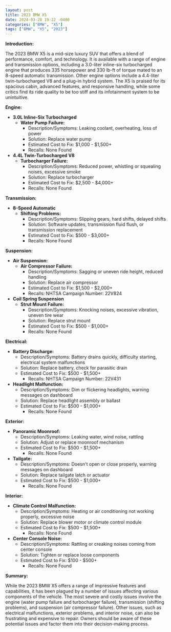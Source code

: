 ```yaml
---
layout: post
title: 2023 BMW X5
date: 2024-03-28 19:22 -0400
categories: ["BMW", "X5"]
tags: ["BMW", "X5", "2023"]
---
```

**Introduction:**

The 2023 BMW X5 is a mid-size luxury SUV that offers a blend of performance, comfort, and technology. It is available with a range of engine and transmission options, including a 3.0-liter inline-six turbocharged engine that produces 335 horsepower and 330 lb-ft of torque mated to an 8-speed automatic transmission. Other engine options include a 4.4-liter twin-turbocharged V8 and a plug-in hybrid system. The X5 is praised for its spacious cabin, advanced features, and responsive handling, while some critics find its ride quality to be too stiff and its infotainment system to be unintuitive.

**Engine:**

* **3.0L Inline-Six Turbocharged**
    * **Water Pump Failure:**
        * Description/Symptoms: Leaking coolant, overheating, loss of power
        * Solution: Replace water pump
        * Estimated Cost to Fix: $1,000 - $1,500+
        * Recalls: None Found
* **4.4L Twin-Turbocharged V8**
    * **Turbocharger Failure:**
        * Description/Symptoms: Reduced power, whistling or squealing noises, excessive smoke
        * Solution: Replace turbocharger
        * Estimated Cost to Fix: $2,500 - $4,000+
        * Recalls: None Found

**Transmission:**

* **8-Speed Automatic**
    * **Shifting Problems:**
        * Description/Symptoms: Slipping gears, hard shifts, delayed shifts
        * Solution: Software updates, transmission fluid flush, or transmission replacement
        * Estimated Cost to Fix: $500 - $3,000+
        * Recalls: None Found

**Suspension:**

* **Air Suspension:**
    * **Air Compressor Failure:**
        * Description/Symptoms: Sagging or uneven ride height, reduced handling
        * Solution: Replace air compressor
        * Estimated Cost to Fix: $1,500 - $2,000+
        * Recalls: NHTSA Campaign Number: 22V824
* **Coil Spring Suspension**
    * **Strut Mount Failure:**
        * Description/Symptoms: Knocking noises, excessive vibration, uneven tire wear
        * Solution: Replace strut mount
        * Estimated Cost to Fix: $500 - $1,000+
        * Recalls: None Found

**Electrical:**

* **Battery Discharge:**
    * Description/Symptoms: Battery drains quickly, difficulty starting, electrical system malfunctions
    * Solution: Replace battery, check for parasitic drain
    * Estimated Cost to Fix: $500 - $1,500+
        * Recalls: NHTSA Campaign Number: 22V431
* **Headlight Malfunction:**
    * Description/Symptoms: Dim or flickering headlights, warning messages on dashboard
    * Solution: Replace headlight assembly or ballast
    * Estimated Cost to Fix: $500 - $1,000+
        * Recalls: None Found

**Exterior:**

* **Panoramic Moonroof:**
    * Description/Symptoms: Leaking water, wind noise, rattling
    * Solution: Adjust or replace moonroof mechanism
    * Estimated Cost to Fix: $500 - $1,500+
        * Recalls: None Found
* **Tailgate:**
    * Description/Symptoms: Doesn't open or close properly, warning messages on dashboard
    * Solution: Replace tailgate latch or actuator
    * Estimated Cost to Fix: $500 - $1,000+
        * Recalls: None Found

**Interior:**

* **Climate Control Malfunction:**
    * Description/Symptoms: Heating or air conditioning not working properly, excessive noise
    * Solution: Replace blower motor or climate control module
    * Estimated Cost to Fix: $500 - $1,500+
        * Recalls: None Found
* **Center Console Noise:**
    * Description/Symptoms: Rattling or creaking noises coming from center console
    * Solution: Tighten or replace loose components
    * Estimated Cost to Fix: $100 - $500+
        * Recalls: None Found

**Summary:**

While the 2023 BMW X5 offers a range of impressive features and capabilities, it has been plagued by a number of issues affecting various components of the vehicle. The most severe and costly issues involve the engine (water pump failure and turbocharger failure), transmission (shifting problems), and suspension (air compressor failure). Other issues, such as electrical malfunctions, exterior problems, and interior noise, can also be frustrating and expensive to repair. Owners should be aware of these potential issues and factor them into their decision-making process.
